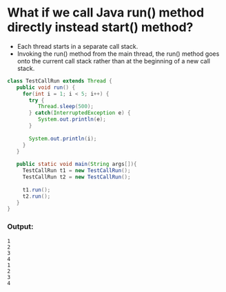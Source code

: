 # What if we call Java run() method directly instead start() method?
- Each thread starts in a separate call stack.
- Invoking the run() method from the main thread, the run() method goes onto the current call stack rather than at the beginning of a new call stack.

```java
class TestCallRun extends Thread {  
   public void run() {  
     for(int i = 1; i < 5; i++) {  
       try {
          Thread.sleep(500);
       } catch(InterruptedException e) {
          System.out.println(e);
       }
       
       System.out.println(i);  
     }  
   }  
 
   public static void main(String args[]){  
     TestCallRun t1 = new TestCallRun();  
     TestCallRun t2 = new TestCallRun();  
   
     t1.run();  
     t2.run();  
   }  
}  
```

### Output:
```
1
2
3
4
1
2
3
4
```
